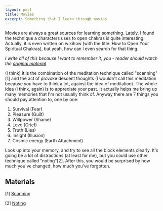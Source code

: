 ```yaml
---
layout: post
title: Movies
excerpt: Something that I learn through movies
---
```


Movies are always a great sources for learning something. Lately, I found the technique a characters uses to open chakras is quite interesting. Actually, it is even written on wikihow (with the title: How to Open Your Spiritual Chakras), but yeah, how can I even search for that thing.

_I write all of this because I want to remember it, you - reader should watch the [original material](https://www.youtube.com/watch?v=cH-HT9WCtiQ)_

(I think) it is the combination of the meditation technique called "scanning"[1] and the act of provoke descent thoughts (I wouldn't call this meditation because you have to think a lot, against the idea of meditation). The whole idea (i think, again) is to appreciate your past. It actually helps me bring up many memories that I'm not usually think of. Anyway there are 7 things you should pay attention to, one by one:
1. Survival (Fear)
2. Pleasure (Guilt)
3. Willpower (Shame)
4. Love (Grief)
5. Truth (Lies)
6. Insight (Illusion)
7. Cosmic energy (Earth Attachment)


Look up into your memory, and try to see all the block elements clearly. It's going be a lot of distractions (at least for me), but you could use other technique called "noting"[2]. After this, you would be surprised by how much you've changed, how much you've forgotten.

## Materials
[1] [Scanning](https://www.headspace.com/meditation/body-scan)

[2] [Noting](https://www.youtube.com/watch?v=FjI9v-VYwZY)